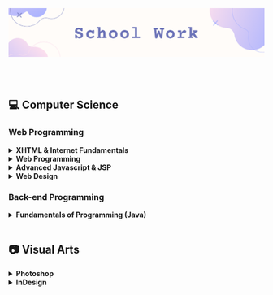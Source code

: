 ![](https://github.com/jeyla380/school_work/blob/main/images/new_schoolwork.png)

<br>
<br>

## 💻 Computer Science

### Web Programming

<details>
  <summary><b>XHTML & Internet Fundamentals</b></summary>
  
  |Assignments | Projects |
  | :--: | :--: |
  | [Image Map](https://github.com/jeyla380/school_work/tree/main/web_programming/xhtml_fundamentals/image_map) | [Bootstrap](https://github.com/jeyla380/school_work/tree/main/web_programming/xhtml_fundamentals/bootstrap) |
  | [Superheroes](https://github.com/jeyla380/school_work/tree/main/web_programming/xhtml_fundamentals/superheroes) | [Guessing Game](https://github.com/jeyla380/school_work/tree/main/web_programming/xhtml_fundamentals/guess) |
  |  | [Little Boxes](https://github.com/jeyla380/school_work/tree/main/web_programming/xhtml_fundamentals/little_boxes) |
  |  | [Lottery](https://github.com/jeyla380/school_work/tree/main/web_programming/xhtml_fundamentals/lottery) |
  |  | [Mad-Lib](https://github.com/jeyla380/school_work/tree/main/web_programming/xhtml_fundamentals/mad_lib) |
  |  | [Pizza-One](https://github.com/jeyla380/school_work/tree/main/web_programming/xhtml_fundamentals/pizza_one) |
  |  | [Pizza-Two](https://github.com/jeyla380/school_work/tree/main/web_programming/xhtml_fundamentals/pizza_two) |
  |  | [Tic-Tac-Toe](https://github.com/jeyla380/school_work/tree/main/web_programming/xhtml_fundamentals/tic_tac_toe) |
  
</details>

<details>
  <summary><b>Web Programming</b></summary>
  
  | Projects |
  | :--: |
  | [Hello World](https://github.com/jeyla380/school_work/tree/main/web_programming/web_programming/Hello_World) |
  | [Javascript Validation](https://github.com/jeyla380/school_work/tree/main/web_programming/web_programming/JavascriptValidation) |
  | [SQL Form](https://github.com/jeyla380/school_work/tree/main/web_programming/web_programming/MySQLForm) |
  | [Planet Form](https://github.com/jeyla380/school_work/tree/main/web_programming/web_programming/Planet_Forms) |
  | [eCommerce](https://github.com/jeyla380/school_work/tree/main/web_programming/web_programming/eCommerce) |
  | [PHP-One](https://github.com/jeyla380/school_work/tree/main/web_programming/web_programming/php_one) |
  
</details>


<details>
  <summary><b>Advanced Javascript & JSP</b></summary>
  
  | Projects |
  | :--: |
  | [Javascript Refresher](https://github.com/jeyla380/school_work/tree/main/web_programming/advanced_javascript/H1) |
  | [Book Search](https://github.com/jeyla380/school_work/tree/main/web_programming/advanced_javascript/H2) |
  | [Carousel](https://github.com/jeyla380/school_work/tree/main/web_programming/advanced_javascript/H3) |
  | [JQuery Intro](https://github.com/jeyla380/school_work/tree/main/web_programming/advanced_javascript/H4) |
  | [JQuery Website](https://github.com/jeyla380/school_work/tree/main/web_programming/advanced_javascript/H5) |
  | [Bootstrap Site](https://github.com/jeyla380/school_work/tree/main/web_programming/advanced_javascript/H6) |
  | [Mobile Site](https://github.com/jeyla380/school_work/tree/main/web_programming/advanced_javascript/H7) |
  | [Twitter Site](https://github.com/jeyla380/school_work/tree/main/web_programming/advanced_javascript/H8) |
  
</details>

<details>
  <summary><b>Web Design</b></summary>
  
  | Assignments | Projects |
  | :--: | :--: |
  | [Create a Gif](https://github.com/jeyla380/school_work/tree/main/web_programming/web_design/A4) | [Digital Mockup](https://github.com/jeyla380/school_work/tree/main/web_programming/web_design/Digital_Mockup) |
  | [Creating Tables](https://github.com/jeyla380/school_work/tree/main/web_programming/web_design/A6) | [Website Wireframe](https://github.com/jeyla380/school_work/tree/main/web_programming/web_design/Website_Wireframe) |
  |  | [Website Completed](https://github.com/jeyla380/school_work/tree/main/web_programming/web_design/Website_Completed) |
  
  
</details>


<!--| XHTML & Internet Fundamentals | Web Programming | Advanced Javascript & JSP | Website Design |
| :---: | :---: | :---: | :---: |
| [Bootstrap](https://github.com/jeyla380/school_work/tree/main/web_programming/xhtml_fundamentals/bootstrap) | [Hello World](https://github.com/jeyla380/school_work/tree/main/web_programming/web_programming/Hello_World) | [Javascript Refresher](https://github.com/jeyla380/school_work/tree/main/web_programming/advanced_javascript/H1) | [Create a Gif](https://github.com/jeyla380/school_work/tree/main/web_programming/web_design/A4) |
| [Guessing Game](https://github.com/jeyla380/school_work/tree/main/web_programming/xhtml_fundamentals/guess) | [Javascript Validation](https://github.com/jeyla380/school_work/tree/main/web_programming/web_programming/JavascriptValidation) | [Book Search](https://github.com/jeyla380/school_work/tree/main/web_programming/advanced_javascript/H2) | [Creating Tables](https://github.com/jeyla380/school_work/tree/main/web_programming/web_design/A6) |
| [Image Map](https://github.com/jeyla380/school_work/tree/main/web_programming/xhtml_fundamentals/image_map) | [SQL Form](https://github.com/jeyla380/school_work/tree/main/web_programming/web_programming/MySQLForm) | [Carousel](https://github.com/jeyla380/school_work/tree/main/web_programming/advanced_javascript/H3) | [Digital Mockup](https://github.com/jeyla380/school_work/tree/main/web_programming/web_design/Digital_Mockup) |
| [Little Boxes](https://github.com/jeyla380/school_work/tree/main/web_programming/xhtml_fundamentals/little_boxes) | [Planet Form](https://github.com/jeyla380/school_work/tree/main/web_programming/web_programming/Planet_Forms) | [JQuery Intro](https://github.com/jeyla380/school_work/tree/main/web_programming/advanced_javascript/H4) | [Website Wireframe](https://github.com/jeyla380/school_work/tree/main/web_programming/web_design/Website_Wireframe) |
| [Lottery](https://github.com/jeyla380/school_work/tree/main/web_programming/xhtml_fundamentals/lottery) | [eCommerce](https://github.com/jeyla380/school_work/tree/main/web_programming/web_programming/eCommerce) | [JQuery Website](https://github.com/jeyla380/school_work/tree/main/web_programming/advanced_javascript/H5) | [Website Completed](https://github.com/jeyla380/school_work/tree/main/web_programming/web_design/Website_Completed) |
| [Mad-Lib](https://github.com/jeyla380/school_work/tree/main/web_programming/xhtml_fundamentals/mad_lib) | [PHP-One](https://github.com/jeyla380/school_work/tree/main/web_programming/web_programming/php_one) | [Bootstrap Site](https://github.com/jeyla380/school_work/tree/main/web_programming/advanced_javascript/H6) |  |
| [Pizza-One](https://github.com/jeyla380/school_work/tree/main/web_programming/xhtml_fundamentals/pizza_one) |  | [Mobile Site](https://github.com/jeyla380/school_work/tree/main/web_programming/advanced_javascript/H7) |  |
| [Pizza-Two](https://github.com/jeyla380/school_work/tree/main/web_programming/xhtml_fundamentals/pizza_two) |  | [Twitter Site](https://github.com/jeyla380/school_work/tree/main/web_programming/advanced_javascript/H8) |  |
| [Superheroes](https://github.com/jeyla380/school_work/tree/main/web_programming/xhtml_fundamentals/superheroes) |  |  |  |
| [Tic-Tac-Toe](https://github.com/jeyla380/school_work/tree/main/web_programming/xhtml_fundamentals/tic_tac_toe) |  |  |  |-->

### Back-end Programming
<details>
  <summary><b>Fundamentals of Programming (Java)</b></summary>
  
  | Labs | Assignments | Projects |
  | :--: | :--: | :--: |
  | [LabMid1](https://github.com/jeyla380/school_work/tree/main/backend_programming/java/LabMid1) | [Assignment 01](https://github.com/jeyla380/school_work/tree/main/backend_programming/java/A01) | [Midterm 1](https://github.com/jeyla380/school_work/tree/main/backend_programming/java/Midterm1) |
  | [LabMid2](https://github.com/jeyla380/school_work/tree/main/backend_programming/java/LabMid2) | [Assignment 02](https://github.com/jeyla380/school_work/tree/main/backend_programming/java/A02) | [Midterm 2](https://github.com/jeyla380/school_work/tree/main/backend_programming/java/Midterm2) |
  | | [Assignment 03](https://github.com/jeyla380/school_work/tree/main/backend_programming/java/A03) | [Final](https://github.com/jeyla380/school_work/tree/main/backend_programming/java/Final) |
  | | [Assignment 05](https://github.com/jeyla380/school_work/tree/main/backend_programming/java/A05) | |
  | | [Assignment 06](https://github.com/jeyla380/school_work/tree/main/backend_programming/java/A06) | |
  
</details>



<!--| Fundamentals of Programming (Java) | 
| :---: |
| [LabMid1](https://github.com/jeyla380/school_work/tree/main/backend_programming/java/LabMid1) |
| [LabMid2](https://github.com/jeyla380/school_work/tree/main/backend_programming/java/LabMid2) |
| [Assignment 01](https://github.com/jeyla380/school_work/tree/main/backend_programming/java/A01) |
| [Assignment 02](https://github.com/jeyla380/school_work/tree/main/backend_programming/java/A02) |
| [Assignment 03](https://github.com/jeyla380/school_work/tree/main/backend_programming/java/A03) |
| [Assignment 05](https://github.com/jeyla380/school_work/tree/main/backend_programming/java/A05) |
| [Assignment 06](https://github.com/jeyla380/school_work/tree/main/backend_programming/java/A06) |
| [Midterm 1](https://github.com/jeyla380/school_work/tree/main/backend_programming/java/Midterm1) |
| [Midterm 2](https://github.com/jeyla380/school_work/tree/main/backend_programming/java/Midterm2) |
| [Final](https://github.com/jeyla380/school_work/tree/main/backend_programming/java/Final) |-->

<br>

## 📷 Visual Arts
<details>
<summary><b>Photoshop</b></summary>
  
  | Assignments| Projects |
  | :--: | :--:|
  | [Field Blur](https://github.com/jeyla380/school_work/blob/main/visual_arts/photoshop/assignments/Field_Blur.JPG) | [Vintage Picture](https://github.com/jeyla380/school_work/tree/main/visual_arts/photoshop/creative_project03) |
  | [Font Practice](https://github.com/jeyla380/school_work/blob/main/visual_arts/photoshop/assignments/Font_Practice.JPG) | [CD Cover](https://github.com/jeyla380/school_work/tree/main/visual_arts/photoshop/creative_project04) |
  | [Quote](https://github.com/jeyla380/school_work/blob/main/visual_arts/photoshop/assignments/Paragraph_Quote.JPG) | [Brushed Photo](https://github.com/jeyla380/school_work/tree/main/visual_arts/photoshop/creative_project05) |
  | [Actions](https://github.com/jeyla380/school_work/blob/main/visual_arts/photoshop/assignments/actions_practice.JPG) | [Alien Movie Poster](https://github.com/jeyla380/school_work/tree/main/visual_arts/photoshop/creative_project06) |
  | [Artboard](https://github.com/jeyla380/school_work/blob/main/visual_arts/photoshop/assignments/artboard.JPG) | |
  | [Painted Apple](https://github.com/jeyla380/school_work/blob/main/visual_arts/photoshop/assignments/painted_apple.JPG) | | 
  | [Vector Art](https://github.com/jeyla380/school_work/blob/main/visual_arts/photoshop/assignments/vector_art.JPG) | |
  
  </details>

<details>
  <summary><b>InDesign</b></summary>
  
  | Projects |
  | :--: | 
  |[Wildlife Magazine](https://github.com/jeyla380/school_work/tree/main/visual_arts/indesign/project01)|
  |[Two-Tone Book Cover](https://github.com/jeyla380/school_work/tree/main/visual_arts/indesign/project03)|
  |[Wildlife Collage](https://github.com/jeyla380/school_work/tree/main/visual_arts/indesign/project05)|
  |[Stickers](https://github.com/jeyla380/school_work/tree/main/visual_arts/indesign/project06)|
  |[Calendar](https://github.com/jeyla380/school_work/tree/main/visual_arts/indesign/project07)|
  
</details>



<!--| Photoshop | InDesign |
| :---: | :---: |
| [Vintage Picture](https://github.com/jeyla380/school_work/tree/main/visual_arts/photoshop/creative_project03) | [Wildlife Magazine](https://github.com/jeyla380/school_work/tree/main/visual_arts/indesign/project01) | 
| [CD Cover](https://github.com/jeyla380/school_work/tree/main/visual_arts/photoshop/creative_project04) | [Two-Tone Book Cover](https://github.com/jeyla380/school_work/tree/main/visual_arts/indesign/project03) |
| [Brushed Photo](https://github.com/jeyla380/school_work/tree/main/visual_arts/photoshop/creative_project05) | [Wildlife Collage](https://github.com/jeyla380/school_work/tree/main/visual_arts/indesign/project05) |
| [Alien Movie Poster](https://github.com/jeyla380/school_work/tree/main/visual_arts/photoshop/creative_project06) | [Stickers](https://github.com/jeyla380/school_work/tree/main/visual_arts/indesign/project06) |
| [Other Assignments](https://github.com/jeyla380/school_work/tree/main/visual_arts/photoshop/assignments) | [Calendar](https://github.com/jeyla380/school_work/tree/main/visual_arts/indesign/project07) |-->
